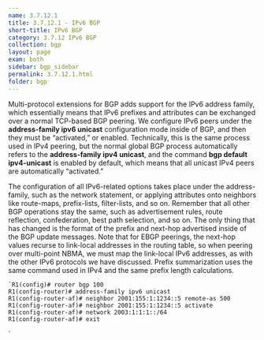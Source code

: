 ```yaml
---
name: 3.7.12.1
title: 3.7.12.1 - IPv6 BGP
short-title: IPv6 BGP
category: 3.7.12 IPv6 BGP
collection: bgp
layout: page
exam: both
sidebar: bgp_sidebar
permalink: 3.7.12.1.html
folder: bgp
---
```

Multi-protocol extensions for BGP adds support for the IPv6 address family, which essentially means that IPv6 prefixes and attributes can be exchanged over a normal TCP-based BGP peering. We configure IPv6 peers under the **address-family ipv6 unicast** configuration mode inside of BGP, and then they must be “activated,” or enabled. Technically, this is the same process used in IPv4 peering, but the normal global BGP process automatically refers to the **address-family ipv4 unicast**, and the command **bgp default ipv4-unicast** is enabled by default, which means that all unicast IPv4 peers are automatically “activated.”

The configuration of all IPv6-related options takes place under the address-family, such as the network statement, or applying attributes onto neighbors like route-maps, prefix-lists, filter-lists, and so on. Remember that all other BGP operations stay the same, such as advertisement rules, route reflection, confederation, best path selection, and so on. The only thing that has changed is the format of the prefix and next-hop advertised inside of the BGP update messages. Note that for EBGP peerings, the next-hop values recurse to link-local addresses in the routing table, so when peering over multi-point NBMA, we must map the link-local IPv6 addresses, as with the other IPv6 protocols we have discussed. Prefix summarization uses the same command used in IPv4 and the same prefix length calculations.

```
`R1(config)# router bgp 100
R1(config-router)# address-family ipv6 unicast
R1(config-router-af)# neighbor 2001:155:1:1234::5 remote-as 500
R1(config-router-af)# neighbor 2001:155:1:1234::5 activate
R1(config-router-af)# network 2003:1:1:1::/64
R1(config-router-af)# exit
```
`